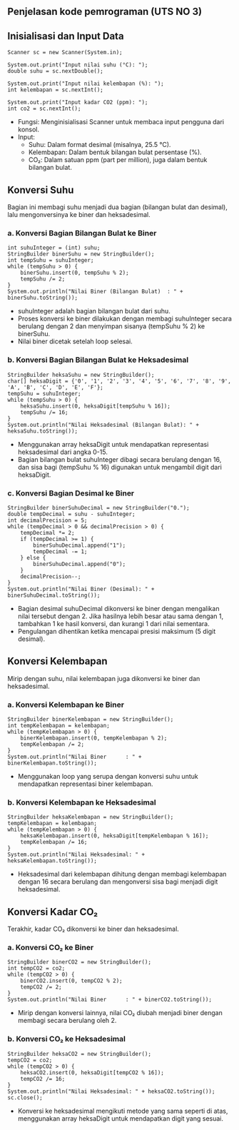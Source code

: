 ## Penjelasan kode pemrograman (UTS NO 3)

## Inisialisasi dan Input Data
```
Scanner sc = new Scanner(System.in);

System.out.print("Input nilai suhu (°C): ");
double suhu = sc.nextDouble();

System.out.print("Input nilai kelembapan (%): ");
int kelembapan = sc.nextInt();

System.out.print("Input kadar CO2 (ppm): ");
int co2 = sc.nextInt();
```
* Fungsi: Menginisialisasi Scanner untuk membaca input pengguna dari konsol.
* Input:
    * Suhu: Dalam format desimal (misalnya, 25.5 °C).
    * Kelembapan: Dalam bentuk bilangan bulat persentase (%).
    * CO₂: Dalam satuan ppm (part per million), juga dalam bentuk bilangan bulat.

## Konversi Suhu
Bagian ini membagi suhu menjadi dua bagian (bilangan bulat dan desimal), lalu mengonversinya ke biner dan heksadesimal.

### a. Konversi Bagian Bilangan Bulat ke Biner
```
int suhuInteger = (int) suhu;
StringBuilder binerSuhu = new StringBuilder();
int tempSuhu = suhuInteger;
while (tempSuhu > 0) {
    binerSuhu.insert(0, tempSuhu % 2);
    tempSuhu /= 2;
}
System.out.println("Nilai Biner (Bilangan Bulat)  : " + binerSuhu.toString());
```
* suhuInteger adalah bagian bilangan bulat dari suhu.
* Proses konversi ke biner dilakukan dengan membagi suhuInteger secara berulang dengan 2 dan menyimpan sisanya (tempSuhu % 2) ke binerSuhu.
* Nilai biner dicetak setelah loop selesai.

### b. Konversi Bagian Bilangan Bulat ke Heksadesimal
```
StringBuilder heksaSuhu = new StringBuilder();
char[] heksaDigit = {'0', '1', '2', '3', '4', '5', '6', '7', '8', '9', 'A', 'B', 'C', 'D', 'E', 'F'};
tempSuhu = suhuInteger;
while (tempSuhu > 0) {
    heksaSuhu.insert(0, heksaDigit[tempSuhu % 16]);
    tempSuhu /= 16;
}
System.out.println("Nilai Heksadesimal (Bilangan Bulat): " + heksaSuhu.toString());
```
* Menggunakan array heksaDigit untuk mendapatkan representasi heksadesimal dari angka 0-15.
* Bagian bilangan bulat suhuInteger dibagi secara berulang dengan 16, dan sisa bagi (tempSuhu % 16) digunakan untuk mengambil digit dari heksaDigit.

### c. Konversi Bagian Desimal ke Biner
```
StringBuilder binerSuhuDecimal = new StringBuilder("0.");
double tempDecimal = suhu - suhuInteger;
int decimalPrecision = 5;
while (tempDecimal > 0 && decimalPrecision > 0) {
    tempDecimal *= 2;
    if (tempDecimal >= 1) {
        binerSuhuDecimal.append("1");
        tempDecimal -= 1;
    } else {
        binerSuhuDecimal.append("0");
    }
    decimalPrecision--;
}
System.out.println("Nilai Biner (Desimal): " + binerSuhuDecimal.toString());
```
* Bagian desimal suhuDecimal dikonversi ke biner dengan mengalikan nilai tersebut dengan 2. Jika hasilnya lebih besar atau sama dengan 1, tambahkan 1 ke hasil konversi, dan kurangi 1 dari nilai sementara.
* Pengulangan dihentikan ketika mencapai presisi maksimum (5 digit desimal).

## Konversi Kelembapan
Mirip dengan suhu, nilai kelembapan juga dikonversi ke biner dan heksadesimal.

### a. Konversi Kelembapan ke Biner
```
StringBuilder binerKelembapan = new StringBuilder();
int tempKelembapan = kelembapan;
while (tempKelembapan > 0) {
    binerKelembapan.insert(0, tempKelembapan % 2);
    tempKelembapan /= 2;
}
System.out.println("Nilai Biner      : " + binerKelembapan.toString());
```
* Menggunakan loop yang serupa dengan konversi suhu untuk mendapatkan representasi biner kelembapan.

### b. Konversi Kelembapan ke Heksadesimal
```
StringBuilder heksaKelembapan = new StringBuilder();
tempKelembapan = kelembapan;
while (tempKelembapan > 0) {
    heksaKelembapan.insert(0, heksaDigit[tempKelembapan % 16]);
    tempKelembapan /= 16;
}
System.out.println("Nilai Heksadesimal: " + heksaKelembapan.toString());
```
* Heksadesimal dari kelembapan dihitung dengan membagi kelembapan dengan 16 secara berulang dan mengonversi sisa bagi menjadi digit heksadesimal.

## Konversi Kadar CO₂
Terakhir, kadar CO₂ dikonversi ke biner dan heksadesimal.

### a. Konversi CO₂ ke Biner
```
StringBuilder binerCO2 = new StringBuilder();
int tempCO2 = co2;
while (tempCO2 > 0) {
    binerCO2.insert(0, tempCO2 % 2);
    tempCO2 /= 2;
}
System.out.println("Nilai Biner      : " + binerCO2.toString());
```
* Mirip dengan konversi lainnya, nilai CO₂ diubah menjadi biner dengan membagi secara berulang oleh 2.

### b. Konversi CO₂ ke Heksadesimal
```
StringBuilder heksaCO2 = new StringBuilder();
tempCO2 = co2;
while (tempCO2 > 0) {
    heksaCO2.insert(0, heksaDigit[tempCO2 % 16]);
    tempCO2 /= 16;
}
System.out.println("Nilai Heksadesimal: " + heksaCO2.toString());
sc.close();
```
* Konversi ke heksadesimal mengikuti metode yang sama seperti di atas, menggunakan array heksaDigit untuk mendapatkan digit yang sesuai.